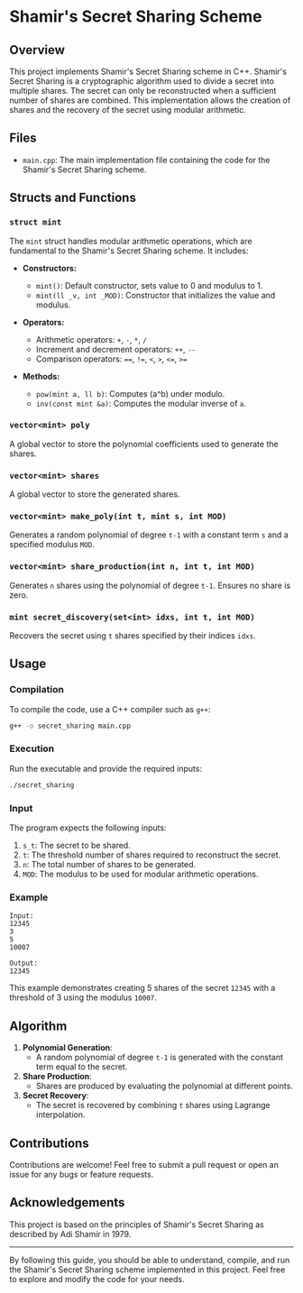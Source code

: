 # Shamir's Secret Sharing Scheme

## Overview

This project implements Shamir's Secret Sharing scheme in C++. Shamir's Secret Sharing is a cryptographic algorithm used to divide a secret into multiple shares. The secret can only be reconstructed when a sufficient number of shares are combined. This implementation allows the creation of shares and the recovery of the secret using modular arithmetic.

## Files

- `main.cpp`: The main implementation file containing the code for the Shamir's Secret Sharing scheme.

## Structs and Functions

### `struct mint`

The `mint` struct handles modular arithmetic operations, which are fundamental to the Shamir's Secret Sharing scheme. It includes:

- **Constructors:**
  - `mint()`: Default constructor, sets value to 0 and modulus to 1.
  - `mint(ll _v, int _MOD)`: Constructor that initializes the value and modulus.
  
- **Operators:**
  - Arithmetic operators: `+`, `-`, `*`, `/`
  - Increment and decrement operators: `++`, `--`
  - Comparison operators: `==`, `!=`, `<`, `>`, `<=`, `>=`

- **Methods:**
  - `pow(mint a, ll b)`: Computes \(a^b\) under modulo.
  - `inv(const mint &a)`: Computes the modular inverse of `a`.

### `vector<mint> poly`
A global vector to store the polynomial coefficients used to generate the shares.

### `vector<mint> shares`
A global vector to store the generated shares.

### `vector<mint> make_poly(int t, mint s, int MOD)`
Generates a random polynomial of degree `t-1` with a constant term `s` and a specified modulus `MOD`.

### `vector<mint> share_production(int n, int t, int MOD)`
Generates `n` shares using the polynomial of degree `t-1`. Ensures no share is zero.

### `mint secret_discovery(set<int> idxs, int t, int MOD)`
Recovers the secret using `t` shares specified by their indices `idxs`.

## Usage

### Compilation

To compile the code, use a C++ compiler such as `g++`:
```bash
g++ -o secret_sharing main.cpp
```

### Execution

Run the executable and provide the required inputs:
```bash
./secret_sharing
```

### Input

The program expects the following inputs:
1. `s_t`: The secret to be shared.
2. `t`: The threshold number of shares required to reconstruct the secret.
3. `n`: The total number of shares to be generated.
4. `MOD`: The modulus to be used for modular arithmetic operations.

### Example

```
Input:
12345
3
5
10007

Output:
12345
```

This example demonstrates creating 5 shares of the secret `12345` with a threshold of 3 using the modulus `10007`.

## Algorithm

1. **Polynomial Generation**:
   - A random polynomial of degree `t-1` is generated with the constant term equal to the secret.
2. **Share Production**:
   - Shares are produced by evaluating the polynomial at different points.
3. **Secret Recovery**:
   - The secret is recovered by combining `t` shares using Lagrange interpolation.

## Contributions

Contributions are welcome! Feel free to submit a pull request or open an issue for any bugs or feature requests.

## Acknowledgements

This project is based on the principles of Shamir's Secret Sharing as described by Adi Shamir in 1979. 

---

By following this guide, you should be able to understand, compile, and run the Shamir's Secret Sharing scheme implemented in this project. Feel free to explore and modify the code for your needs.
